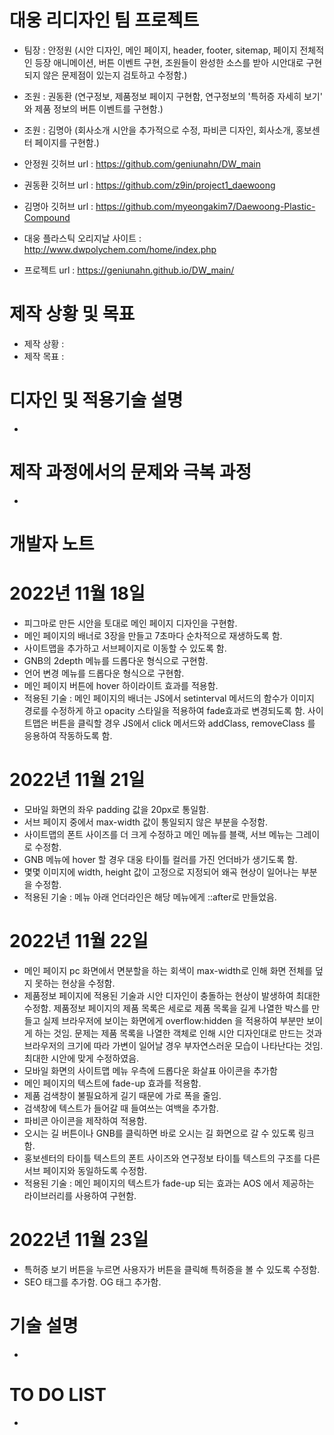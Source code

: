 # 대웅 리디자인 팀 프로젝트
- 팀장 : 안정원 (시안 디자인, 메인 페이지, header, footer, sitemap, 페이지 전체적인 등장 애니메이션, 버튼 이벤트 구현, 조원들이 완성한 소스를 받아 시안대로 구현되지 않은 문제점이 있는지 검토하고 수정함.)
- 조원 : 권동환 (연구정보, 제품정보 페이지 구현함, 연구정보의 '특허증 자세히 보기' 와 제품 정보의 버튼 이벤트를 구현함.)
- 조원 : 김명아 (회사소개 시안을 추가적으로 수정, 파비콘 디자인, 회사소개, 홍보센터 페이지를 구현함.)

- 안정원 깃허브 url : https://github.com/geniunahn/DW_main
- 권동환 깃허브 url : https://github.com/z9in/project1_daewoong
- 김명아 깃허브 url : https://github.com/myeongakim7/Daewoong-Plastic-Compound

- 대웅 플라스틱 오리지날 사이트 : http://www.dwpolychem.com/home/index.php
- 프로젝트 url : https://geniunahn.github.io/DW_main/

# 제작 상황 및 목표
- 제작 상황 : 
- 제작 목표 :

# 디자인 및 적용기술 설명
-

# 제작 과정에서의 문제와 극복 과정
-

# 개발자 노트

# 2022년 11월 18일
- 피그마로 만든 시안을 토대로 메인 페이지 디자인을 구현함.
- 메인 페이지의 배너로 3장을 만들고 7초마다 순차적으로 재생하도록 함.
- 사이트맵을 추가하고 서브페이지로 이동할 수 있도록 함.
- GNB의 2depth 메뉴를 드롭다운 형식으로 구현함.
- 언어 변경 메뉴를 드롭다운 형식으로 구현함.
- 메인 페이지 버튼에 hover 하이라이트 효과를 적용함.
- 적용된 기술 : 메인 페이지의 배너는 JS에서 setinterval 메서드의 함수가 이미지 경로를 수정하게 하고 opacity 스타일을 적용하여 fade효과로 변경되도록 함. 사이트맵은 버튼을 클릭할 경우 JS에서 click 메서드와 addClass, removeClass 를 응용하여 작동하도록 함.

# 2022년 11월 21일
- 모바일 화면의 좌우 padding 값을 20px로 통일함.
- 서브 페이지 중에서 max-width 값이 통일되지 않은 부분을 수정함.
- 사이트맵의 폰트 사이즈를 더 크게 수정하고 메인 메뉴를 블랙, 서브 메뉴는 그레이로 수정함.
- GNB 메뉴에 hover 할 경우 대웅 타이틀 컬러를 가진 언더바가 생기도록 함.
- 몇몇 이미지에 width, height 값이 고정으로 지정되어 왜곡 현상이 일어나는 부분을 수정함.
- 적용된 기술 : 메뉴 아래 언더라인은 해당 메뉴에게 ::after로 만들었음. 

# 2022년 11월 22일 
- 메인 페이지 pc 화면에서 면분할을 하는 회색이 max-width로 인해 화면 전체를 덮지 못하는 현상을 수정함.
- 제품정보 페이지에 적용된 기술과 시안 디자인이 충돌하는 현상이 발생하여 최대한 수정함. 제품정보 페이지의 제품 목록은 세로로 제품 목록을 길게 나열한 박스를 만들고 실제 브라우저에 보이는 화면에게 overflow:hidden 을 적용하여 부분만 보이게 하는 것임. 문제는 제품 목록을 나열한 객체로 인해 시안 디자인대로 만드는 것과 브라우저의 크기에 따라 가변이 일어날 경우 부자연스러운 모습이 나타난다는 것임. 최대한 시안에 맞게 수정하였음.
- 모바일 화면의 사이트맵 메뉴 우측에 드롭다운 화살표 아이콘을 추가함
- 메인 페이지의 텍스트에 fade-up 효과를 적용함.
- 제품 검색창이 불필요하게 길기 때문에 가로 폭을 줄임.
- 검색창에 텍스트가 들어갈 때 들여쓰는 여백을 추가함.
- 파비콘 아이콘을 제작하여 적용함.
- 오시는 길 버튼이나 GNB를 클릭하면 바로 오시는 길 화면으로 갈 수 있도록 링크함.
- 홍보센터의 타이틀 텍스트의 폰트 사이즈와 연구정보 타이틀 텍스트의 구조를 다른 서브 페이지와 동일하도록 수정함.
- 적용된 기술 : 메인 페이지의 텍스트가 fade-up 되는 효과는 AOS 에서 제공하는 라이브러리를 사용하여 구현함.

# 2022년 11월 23일
- 특허증 보기 버튼을 누르면 사용자가 버튼을 클릭해 특허증을 볼 수 있도록 수정함.
- SEO 태그를 추가함. OG 태그 추가함.

# 기술 설명
-

# TO DO LIST
- 
















